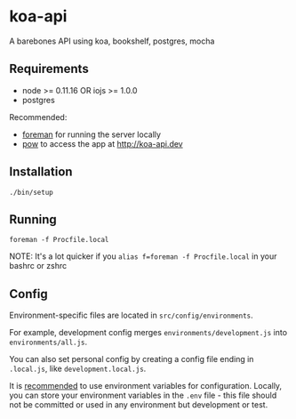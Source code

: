 # koa-api

A barebones API using koa, bookshelf, postgres, mocha

## Requirements

* node >= 0.11.16 OR iojs >= 1.0.0
* postgres

Recommended:

* [foreman](https://github.com/ddollar/foreman) for running the server locally
* [pow](http://pow.cx) to access the app at http://koa-api.dev

## Installation

```
./bin/setup
```

## Running

```
foreman -f Procfile.local
```

NOTE: It's a lot quicker if you `alias f=foreman -f Procfile.local` in your bashrc or zshrc

## Config

Environment-specific files are located in `src/config/environments`.

For example, development config merges `environments/development.js` into `environments/all.js`.

You can also set personal config by creating a config file ending in `.local.js`, like `development.local.js`.

It is [recommended](http://12factor.net/config) to use environment variables for configuration. Locally, you can store your environment variables in the `.env` file - this file should not be committed or used in any environment but development or test.
